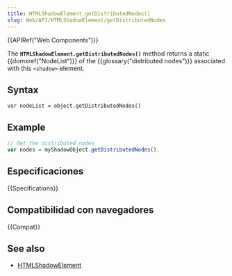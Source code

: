 ```yaml
---
title: HTMLShadowElement.getDistributedNodes()
slug: Web/API/HTMLShadowElement/getDistributedNodes
---
```


{{APIRef("Web Components")}}

The **`HTMLShadowElement.getDistributedNodes()`** method returns a static {{domxref("NodeList")}} of the {{glossary("distributed nodes")}} associated with this `<shadow>` element.

## Syntax

```
var nodeList = object.getDistributedNodes()
```

## Example

```js
// Get the distributed nodes
var nodes = myShadowObject.getDistributedNodes();
```

## Especificaciones

{{Specifications}}

## Compatibilidad con navegadores

{{Compat}}

## See also

- [HTMLShadowElement](/es/docs/Web/API/HTMLShadowElement)
